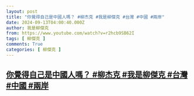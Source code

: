 ```yaml
---
layout: post
title: "你覺得自己是中國人嗎？ #柳杰克 #我是柳傑克 #台灣 #中國 #兩岸"
date: 2024-09-13T04:00:40.000Z
author: 我是柳傑克
from: https://www.youtube.com/watch?v=r2hcb9SB62I
tags: [ 柳傑克 ]
comments: True
categories: [ 柳傑克 ]
---
```

<!--1726200040000-->
[你覺得自己是中國人嗎？ #柳杰克 #我是柳傑克 #台灣 #中國 #兩岸](https://www.youtube.com/watch?v=r2hcb9SB62I)
------

<div>

</div>
